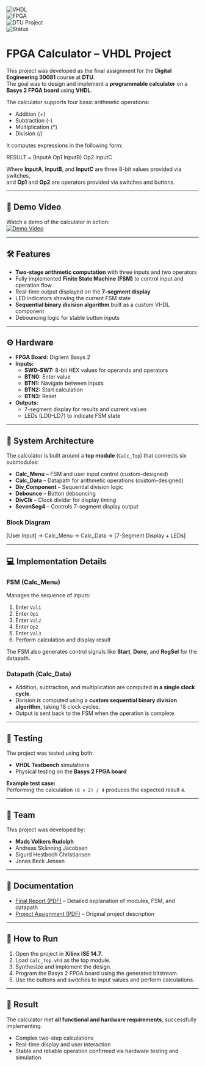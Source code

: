![VHDL](https://img.shields.io/badge/VHDL-Programming-blueviolet?style=flat-square&logo=vhdl)  
![FPGA](https://img.shields.io/badge/FPGA-Digilent%20Basys%202-brightgreen?style=flat-square&logo=xilinx)  
![DTU Project](https://img.shields.io/badge/DTU-Engineering-red?style=flat-square&logo=apachespark)  
![Status](https://img.shields.io/badge/Status-Completed-success?style=flat-square)

# FPGA Calculator – VHDL Project

This project was developed as the final assignment for the **Digital Engineering 30081** course at **DTU**.  
The goal was to design and implement a **programmable calculator** on a **Basys 2 FPGA board** using **VHDL**.

The calculator supports four basic arithmetic operations:
- Addition (+)
- Subtraction (-)
- Multiplication (*)
- Division (/)

It computes expressions in the following form:

RESULT = (InputA Op1 InputB) Op2 InputC

Where **InputA**, **InputB**, and **InputC** are three 8-bit values provided via switches,  
and **Op1** and **Op2** are operators provided via switches and buttons.

---

## 🎥 Demo Video
Watch a demo of the calculator in action:  
[![Demo Video](https://img.youtube.com/vi/NvBr_hBevYs/0.jpg)](https://www.youtube.com/watch?v=NvBr_hBevYs)

---

## 🛠 Features
- **Two-stage arithmetic computation** with three inputs and two operators
- Fully implemented **Finite State Machine (FSM)** to control input and operation flow
- Real-time output displayed on the **7-segment display**
- LED indicators showing the current FSM state
- **Sequential binary division algorithm** built as a custom VHDL component
- Debouncing logic for stable button inputs

---

## ⚙️ Hardware
- **FPGA Board:** Digilent Basys 2  
- **Inputs:**
  - **SW0–SW7:** 8-bit HEX values for operands and operators
  - **BTN0:** Enter value
  - **BTN1:** Navigate between inputs
  - **BTN2:** Start calculation
  - **BTN3:** Reset
- **Outputs:**
  - 7-segment display for results and current values
  - LEDs (LD0–LD7) to indicate FSM state

---

## 🔧 System Architecture
The calculator is built around a **top module** (`Calc_Top`) that connects six submodules:  

- **Calc_Menu** – FSM and user input control (custom-designed)  
- **Calc_Data** – Datapath for arithmetic operations (custom-designed)  
- **Div_Component** – Sequential division logic  
- **Debounce** – Button debouncing  
- **DivClk** – Clock divider for display timing  
- **SevenSeg4** – Controls 7-segment display output  

### Block Diagram
[User Input] -> Calc_Menu -> Calc_Data -> [7-Segment Display + LEDs]

---

## 💻 Implementation Details
### FSM (Calc_Menu)
Manages the sequence of inputs:
1. Enter `Val1`  
2. Enter `Op1`  
3. Enter `Val2`  
4. Enter `Op2`  
5. Enter `Val3`  
6. Perform calculation and display result  

The FSM also generates control signals like **Start**, **Done**, and **RegSel** for the datapath.

### Datapath (Calc_Data)
- Addition, subtraction, and multiplication are computed **in a single clock cycle**.
- Division is computed using a **custom sequential binary division algorithm**, taking 18 clock cycles.
- Output is sent back to the FSM when the operation is complete.

---

## 🧪 Testing
The project was tested using both:
- **VHDL Testbench** simulations  
- Physical testing on the **Basys 2 FPGA board**

**Example test case:**  
Performing the calculation `(8 × 2) / 4` produces the expected result `4`.

---

## 👥 Team
This project was developed by:
- **Mads Vølkers Rudolph**  
- Andreas Skånning Jacobsen  
- Sigurd Hestbech Christiansen  
- Jonas Beck Jensen  

---

## 📖 Documentation
- [Final Report (PDF)](./Calc_Projekt/Docs/Lommeregner_rapport_gruppe_4.pdf) – Detailed explanation of modules, FSM, and datapath  
- [Project Assignment (PDF)](./Calc_Projekt/Docs/VHDL_Projekt_Lommeregner.pdf) – Original project description

---

## 🚀 How to Run
1. Open the project in **Xilinx ISE 14.7**.  
2. Load `Calc_Top.vhd` as the top module.  
3. Synthesize and implement the design.  
4. Program the Basys 2 FPGA board using the generated bitstream.  
5. Use the buttons and switches to input values and perform calculations.

---

## 🌟 Result
The calculator met **all functional and hardware requirements**, successfully implementing:
- Complex two-step calculations  
- Real-time display and user interaction  
- Stable and reliable operation confirmed via hardware testing and simulation

